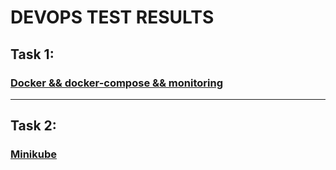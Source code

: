 # DEVOPS TEST RESULTS


## Task 1:
### [Docker && docker-compose && monitoring](/result/task1/Readme.md)

---
## Task 2:
### [Minikube](/result/task2/Readme.md)
